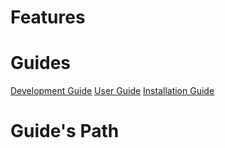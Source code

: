 <!-- TITLE: Version 1.2 -->
<!-- SUBTITLE: Release Date: 14/08/18 -->

# Features
# Guides
<a href="http://172.30.0.138/holyday/version-1-2/development-documentation-v-1-2-0">Development Guide</a>
<a href="http://172.30.0.138/holyday/version-1-2/user-manual-v-1-2">User Guide</a>
<a href="http://172.30.0.138/holyday/version-1-2/implementation-manual-v-1-2">Installation Guide</a>

# Guide's Path
